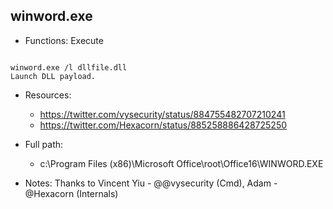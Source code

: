 ## winword.exe
* Functions: Execute
```

winword.exe /l dllfile.dll
Launch DLL payload.
```
   
* Resources:   
  * https://twitter.com/vysecurity/status/884755482707210241
  * https://twitter.com/Hexacorn/status/885258886428725250
   
* Full path:   
  * c:\Program Files (x86)\Microsoft Office\root\Office16\WINWORD.EXE
   
* Notes: Thanks to Vincent Yiu - @@vysecurity (Cmd), Adam - @Hexacorn (Internals)  
   
